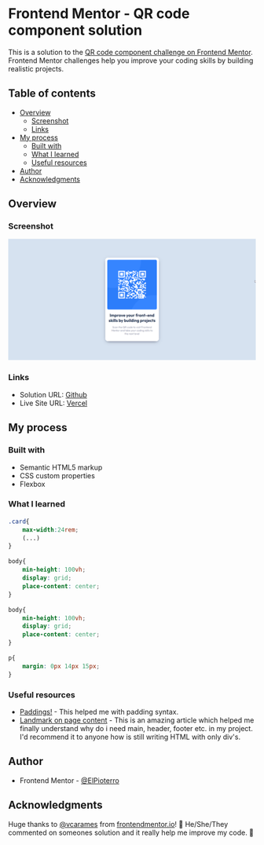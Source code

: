 # Frontend Mentor - QR code component solution

This is a solution to the [QR code component challenge on Frontend Mentor](https://www.frontendmentor.io/challenges/qr-code-component-iux_sIO_H). Frontend Mentor challenges help you improve your coding skills by building realistic projects. 

## Table of contents

- [Overview](#overview)
  - [Screenshot](#screenshot)
  - [Links](#links)
- [My process](#my-process)
  - [Built with](#built-with)
  - [What I learned](#what-i-learned)
  - [Useful resources](#useful-resources)
- [Author](#author)
- [Acknowledgments](#acknowledgments)


## Overview

### Screenshot

![](./screenshot.png)

### Links

- Solution URL: [Github](https://github.com/ElPioterro/qr-code-component-main)
- Live Site URL: [Vercel](https://qr-code-component-main.vercel.app/)

## My process

### Built with

- Semantic HTML5 markup
- CSS custom properties
- Flexbox

### What I learned

```css
.card{
    max-width:24rem;
    (...)
}
```

```css
body{
    min-height: 100vh;
    display: grid;
    place-content: center;
}
```
```css
body{
    min-height: 100vh;
    display: grid;
    place-content: center;
}
```
```css
p{ 
    margin: 0px 14px 15px;
}
```

### Useful resources

- [Paddings!](https://developer.mozilla.org/en-US/docs/Web/CSS/padding) - This helped me with padding syntax.
- [Landmark on page content](https://dequeuniversity.com/rules/axe/4.3/region?application=axeAPI) - This is an amazing article which helped me finally understand why do i need main, header, footer etc. in my project. I'd recommend it to anyone how is still writing HTML with only div's.

## Author

- Frontend Mentor - [@ElPioterro](https://www.frontendmentor.io/profile/ElPioterro)


## Acknowledgments

Huge thanks to [@vcarames](https://www.frontendmentor.io/profile/vcarames) from [frontendmentor.io](https://www.frontendmentor.io)! 💎
He/She/They commented on someones solution and it really help me improve my code. 🥳
